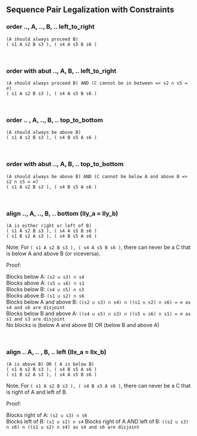 ## Sequence Pair Legalization with Constraints

### order .., A, .., B, .. left_to_right
```
(A should always proceed B)
( s1 A s2 B s3 ), ( s4 A s5 B s6 )
```

&nbsp;
### order with abut .., A, B, .. left_to_right
```
(A should always proceed B) AND (C cannot be in between => s2 ∩ s5 = ∅)
( s1 A s2 B s3 ), ( s4 A s5 B s6 )
```

&nbsp;
### order .. , A, .., B, .. top_to_bottom
```
(A should always be above B)
( s1 A s2 B s3 ), ( s4 B s5 A s6 )
```

&nbsp;
### order with abut .., A, B, .. top_to_bottom
```
(A should always be above B) AND (C cannot be below A and above B => s2 ∩ s5 = ∅)
( s1 A s2 B s3 ), ( s4 B s5 A s6 )
```

&nbsp;
### align .., A, .., B, ..  bottom (lly_a = lly_b)
```
(A is either right or left of B)
( s1 A s2 B s3 ), ( s4 A s5 B s6 )
( s1 B s2 A s3 ), ( s4 B s5 A s6 )
```
Note: For `( s1 A s2 B s3 ), ( s4 A s5 B s6 )`, there can never be a C that is below A and above B (or viceversa).

Proof:

Blocks below A: `(s2 ∪ s3) ∩ s4`  
Blocks above A: `(s5 ∪ s6) ∩ s1`  
Blocks below B: `(s4 ∪ s5) ∩ s3`  
Blocks above B: `(s1 ∪ s2) ∩ s6`  
Blocks below A and above B: `((s2 ∪ s3) ∩ s4) ∩ ((s1 ∪ s2) ∩ s6) = ∅ as s4 and s6 are disjoint`  
Blocks below B and above A: `((s4 ∪ s5) ∩ s3) ∩ ((s5 ∪ s6) ∩ s1) = ∅ as s1 and s3 are disjoint`  
No blocks is (below A and above B) OR (below B and above A) 

&nbsp;
### align .. A, .. , B, .. left (llx_a = llx_b)
```
(A is above B) OR ( A is below B) 
( s1 A s2 B s3 ), ( s4 B s5 A s6 )
( s1 B s2 A s3 ), ( s4 A s5 B s6 )
```
Note: For `( s1 A s2 B s3 ), ( s4 B s5 A s6 )`, there can never be a C that is right of A and left of B.

Proof:

Blocks right of A: `(s2 ∪ s3) ∩ s6`  
Blocks left  of B: `(s1 ∪ s2) ∩ s4`
Blocks right of A AND left of B: `((s2 ∪ s3) ∩ s6) ∩ ((s1 ∪ s2) ∩ s4) as s4 and s6 are disjoint`

